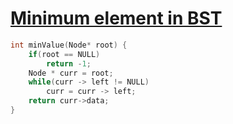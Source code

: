 # [Minimum element in BST](https://practice.geeksforgeeks.org/problems/minimum-element-in-bst/1)

```cpp
int minValue(Node* root) {
    if(root == NULL)
        return -1;
    Node * curr = root;
    while(curr -> left != NULL)
        curr = curr -> left;
    return curr->data;
}
```